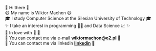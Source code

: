 👋 Hi there 👋<br/>
😄 My name is Wiktor Machon 😄 <br/>
🎓 I study Computer Science at the Silesian University of Technology 🎓  <br/>
✨ I take an interest in programming 👨‍💻 and Data Science 📈 ✨ <br/>
💜 In love with 🐍 💜 <br/>
📧 You can contact me via e-mail **wiktormachon@o2.pl** 📧<br/>
🤝 You can contact me via linkedin [**linkedin**](https://www.linkedin.com/in/wiktor-macho%C5%84-1426001ba/) 🤝 <br/>

